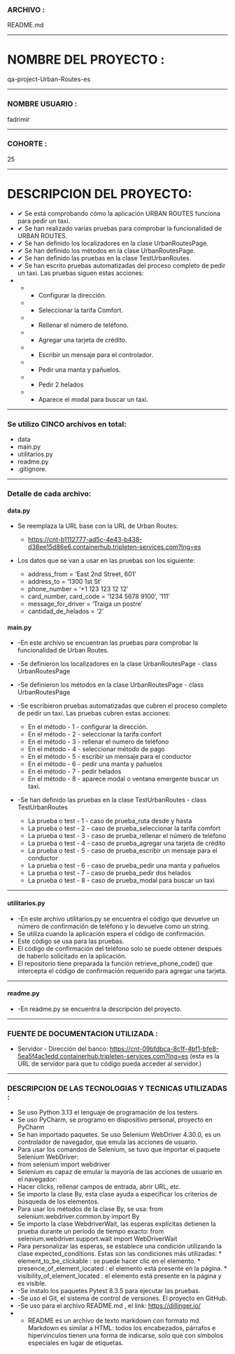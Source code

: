 ### ARCHIVO :
README.md

---
# NOMBRE DEL PROYECTO :
qa-project-Urban-Routes-es 

  
---

### NOMBRE USUARIO :
fadrimir

---
### COHORTE :
25

---
# DESCRIPCION DEL PROYECTO:

  -  ✔ Se está comprobando cómo la aplicación URBAN ROUTES funciona para pedir un taxi.
  -  ✔ Se han realizado varias pruebas para comprobar la funcionalidad de URBAN ROUTES.
  -  ✔ Se han definido los localizadores en la clase UrbanRoutesPage.
  -  ✔ Se han definido los métodos en la clase UrbanRoutesPage.
  -  ✔ Se han definido las pruebas en la clase TestUrbanRoutes.
  -  ✔ Se han escrito pruebas automatizadas del proceso completo de pedir un taxi. Las pruebas siguen estas acciones:
  -  -  * Configurar la dirección.
     -  * Seleccionar la tarifa Comfort.
     -  * Rellenar el número de teléfono.
     -  * Agregar una tarjeta de crédito.
     -  * Escribir un mensaje para el controlador.
     -  * Pedir una manta y pañuelos.
     -  * Pedir 2 helados
     -  * Aparece el modal para buscar un taxi.
---

### Se utilizo CINCO archivos en total:

  -  data
  -  main.py
  -  utilitarios.py
  -  readme.py
  -  .gitignore.

---

### Detalle de cada archivo:

#### data.py
  - Se reemplaza la URL base con la URL de Urban Routes:
    *  https://cnt-b1112777-ad5c-4e43-b438-d38ee15d86e6.containerhub.tripleten-services.com?lng=es

      
  - Los datos que se van a usar en las pruebas son los siguiente:
    *  address_from = ‘East 2nd Street, 601’
    *  address_to = ‘1300 1st St’
    *  phone_number = ‘+1 123 123 12 12’
    *  card_number, card_code = ‘1234 5678 9100’, ‘111’
    *  message_for_driver = ‘Traiga un postre’
    *  cantidad_de_helados = ‘2’
      

#### main.py
  * -En este archivo se encuentran las pruebas para comprobar la funcionalidad de Urban Routes.
  * -Se definieron los localizadores en la clase UrbanRoutesPage - class UrbanRoutesPage
  * -Se definieron los métodos en la clase UrbanRoutesPage - class UrbanRoutesPage
  * -Se escribieron pruebas automatizadas que cubren el proceso completo de pedir un taxi. Las pruebas cubren estas acciones:
    * En el método - 1 - configurar la dirección.
    * En el método - 2 - seleccionar la tarifa confort
    * En el método - 3 - rellenar el numero de teléfono
    * En el método - 4 - seleccionar método de pago
    * En el método - 5 - escribir un mensaje para el conductor
    * En el método - 6 - pedir una manta y pañuelos
    * En el método - 7 - pedir helados
    * En el método - 8 - aparece modal o ventana emergente buscar un taxi.
   
      
  * -Se han definido las pruebas en la clase TestUrbanRoutes - class TestUrbanRoutes
    *   La prueba o test - 1 - caso de prueba_ruta desde y hasta
    *   La prueba o test - 2 - caso de prueba_seleccionar la tarifa comfort
    *   La prueba o test - 3 - caso de prueba_rellenar el número de teléfono
    *   La prueba o test - 4 - caso de prueba_agregar una tarjeta de crédito
    *   La prueba o test - 5 - caso de prueba_escribir un mensaje para el conductor
    *   La prueba o test - 6 - caso de prueba_pedir una manta y pañuelos
    *   La prueba o test - 7 - caso de prueba_pedir dos helados
    *   La prueba o test - 8 - caso de prueba_modal para buscar un taxi

---

#### utilitarios.py
  * -En este archivo utilitarios.py se encuentra el código que devuelve un número de confirmación de teléfono y lo devuelve como un string.
  * Se utiliza cuando la aplicación espera el código de confirmación.
  * Este código se usa para las pruebas.
  * El código de confirmación del teléfono solo se puede obtener después de haberlo solicitado en la aplicación.
  * El repositorio tiene preparada la función retrieve_phone_code() que intercepta el código de confirmación requerido para agregar una tarjeta.

---

#### readme.py
  * -En readme.py se encuentra la descripción del proyecto.

---

### FUENTE DE DOCUMENTACION UTILIZADA :
  * Servidor - Dirección del banco:
       https://cnt-09bfdbca-8c1f-4bf1-bfe8-5ea5f4ac1edd.containerhub.tripleten-services.com?lng=es
           (esta es la URL de servidor para que tu código pueda acceder al servidor.)

---

### DESCRIPCION DE LAS TECNOLOGIAS Y TECNICAS UTILIZADAS :

  * Se uso Python 3.13 el lenguaje de programación de los testers.
  * Se uso PyCharm, se programo en dispositivo personal, proyecto en PyCharm
  * Se han importado paquetes. Se uso Selenium WebDriver 4.30.0, es un controlador de navegador, que emula las acciones de usuario.
  * Para usar los comandos de Selenium, se tuvo que importar el paquete Selenium WebDriver:
  * from selenium import webdriver
  * Selenium es capaz de emular la mayoría de las acciones de usuario en el navegador:
  * Hacer clicks, rellenar campos de entrada, abrir URL, etc.
  * Se importo la clase By, esta clase ayuda a especificar los criterios de búsqueda de los elementos.
  * Para usar los métodos de la clase By, se usa: from selenium.webdriver.common.by import By
  * Se importo la clase WebdriverWait, las esperas explícitas detienen la prueba durante un período de tiempo exacto: from selenium.webdriver.support.wait import WebDriverWait
  * Para personalizar las esperas, se establece una condición utilizando la clase expected_conditions. Estas son las condiciones más utilizadas:
        * element_to_be_clickable : se puede hacer clic en el elemento.
        * presence_of_element_located : el elemento está presente en la página.
        * visibility_of_element_located : el elemento está presente en la página y es visible.
  * -Se instalo los paquetes Pytest 8.3.5 para ejecutar las pruebas.
  * -Se uso el Git, el sistema de control de versiones. El proyecto en GitHub.
  * -Se uso para el archivo README.md , el link: https://dillinger.io/
  * - README es un archivo de texto markdown con formato md. Markdown es similar a HTML: todos los encabezados, párrafos e hipervínculos tienen una forma de indicarse, solo que con símbolos especiales en lugar de etiquetas.

